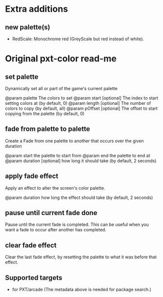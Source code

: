 # Extra additions
## new palette(s)
* RedScale: Monochrome red (GreyScale but red instead of white).

# Original pxt-color read-me

## set palette

Dynamically set all or part of the game's current palette

@param palette The colors to set
@param start [optional] The index to start setting colors at (by default, 0)
@param length [optional] The number of colors to copy (by default, all)
@param pOffset [optional] The offset to start copying from the palette (by default, 0)

## fade from palette to palette

Create a Fade from one palette to another that occurs over the given duration

@param start the palette to start from
@param end the palette to end at
@param duration [optional] how long it should take (by default, 2 seconds)

## apply fade effect

Apply an effect to alter the screen's color palette.

@param duration how long the effect should take (by default, 2 seconds)

## pause until current fade done

Pause until the current fade is completed. This can be useful when you want a fade to occur after another has completed.

## clear fade effect

Clear the last fade effect, by resetting the palette to what it was before that effect.

## Supported targets

* for PXT/arcade
(The metadata above is needed for package search.)
